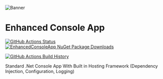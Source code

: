 ![Banner](Images/Banner.png)

# Enhanced Console App

[![GitHub Actions Status](https://github.com/Username/Project/workflows/Build/badge.svg?branch=main)](https://github.com/Username/Project/actions) [![EnhancedConsoleApp NuGet Package Downloads](https://img.shields.io/nuget/dt/EnhancedConsoleApp)](https://www.nuget.org/packages/EnhancedConsoleApp)

[![GitHub Actions Build History](https://buildstats.info/github/chart/Username/Project?branch=main&includeBuildsFromPullRequest=false)](https://github.com/Username/Project/actions)


Standard .Net Console App With Built in Hosting Framework (Dependency Injection, Configuration, Logging)
